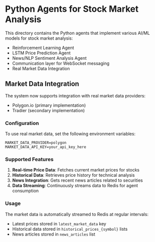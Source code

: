 # Python Agents for Stock Market Analysis

This directory contains the Python agents that implement various AI/ML models for stock market analysis:
- Reinforcement Learning Agent
- LSTM Price Prediction Agent
- News/NLP Sentiment Analysis Agent
- Communication layer for WebSocket messaging
- Real Market Data Integration

## Market Data Integration

The system now supports integration with real market data providers:
- Polygon.io (primary implementation)
- Tradier (secondary implementation)

### Configuration

To use real market data, set the following environment variables:
```
MARKET_DATA_PROVIDER=polygon
MARKET_DATA_API_KEY=your_api_key_here
```

### Supported Features

1. **Real-time Price Data**: Fetches current market prices for stocks
2. **Historical Data**: Retrieves price history for technical analysis
3. **News Integration**: Gets recent news articles related to securities
4. **Data Streaming**: Continuously streams data to Redis for agent consumption

### Usage

The market data is automatically streamed to Redis at regular intervals:
- Latest prices stored in `latest_market_data` key
- Historical data stored in `historical_prices_{symbol}` lists
- News articles stored in `news_articles` list